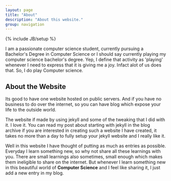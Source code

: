 ```yaml
---
layout: page
title: "About"
description: "About this website."
group: navigation
---
```

{% include JB/setup %}

I am a passionate computer science student, currently pursuing a Bachelor's Degree in Computer Science or I should say currently playing my computer science bachelor's degree. Yep, I define that activity as 'playing' whenever I need to express that it is giving me a joy. Infact alot of us does that. So, I do play Computer science.

## About the Website

Its good to have one website hosted on public servers. And if you have no business to do over the internet, so you can have blog which expose your life to
the outside world.

The website if made by using jekyll and some of the tweaking that I did with it. I love it. You can read my post about starting with jekyll in the blog archive if you are interested in creating such a website I have created, it takes no more than a day to fully 
setup your jekyll website and I really like it. 

Well in this website I have thought of putting as much as entries as possible. Everyday I learn something new, so why not share all these learnings with you. There
are small learnings also sometimes, small enough which makes them ineligible to share on the internet. But whenever I learn something new in this beautiful world of
**Computer Science** and I feel like sharing it, I just add a new entry in my blog. 
<br/><br/>

